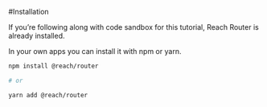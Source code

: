 #Installation

If you’re following along with code sandbox for this tutorial, Reach Router is already installed.

In your own apps you can install it with npm or yarn.

```bash
npm install @reach/router

# or

yarn add @reach/router
```

